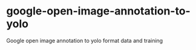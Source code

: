 # google-open-image-annotation-to-yolo
Google open image annotation to yolo format data and training

